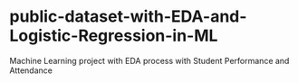 # public-dataset-with-EDA-and-Logistic-Regression-in-ML
Machine Learning project with EDA process with Student Performance and Attendance 
